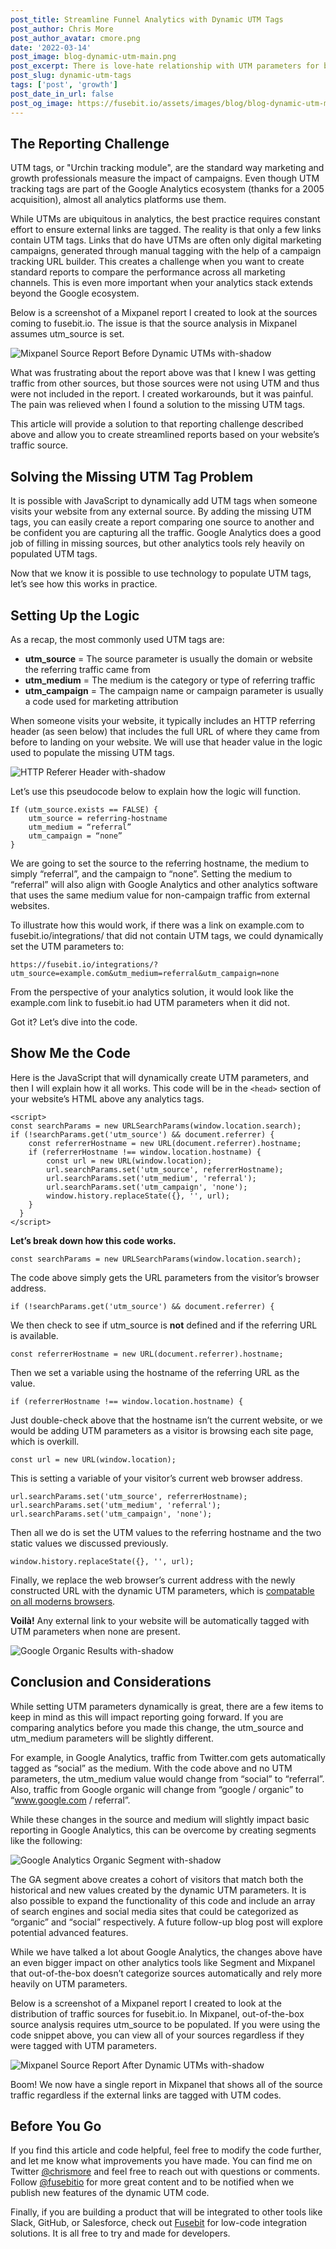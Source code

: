```yaml
---
post_title: Streamline Funnel Analytics with Dynamic UTM Tags
post_author: Chris More
post_author_avatar: cmore.png
date: '2022-03-14'
post_image: blog-dynamic-utm-main.png
post_excerpt: There is love-hate relationship with UTM parameters for both developers and marketers. Let’s explore a solution that will improve both reporting and the collective smiles on your team.
post_slug: dynamic-utm-tags
tags: ['post', 'growth']
post_date_in_url: false
post_og_image: https://fusebit.io/assets/images/blog/blog-dynamic-utm-main.png
---
```


## The Reporting Challenge

UTM tags, or "Urchin tracking module", are the standard way marketing and growth professionals measure the impact of campaigns. Even though UTM tracking tags are part of the Google Analytics ecosystem (thanks for a 2005 acquisition), almost all analytics platforms use them.

While UTMs are ubiquitous in analytics, the best practice requires constant effort to ensure external links are tagged. The reality is that only a few links contain UTM tags. Links that do have UTMs are often only digital marketing campaigns, generated through manual tagging with the help of a campaign tracking URL builder. This creates a challenge when you want to create standard reports to compare the performance across all marketing channels. This is even more important when your analytics stack extends beyond the Google ecosystem.

Below is a screenshot of a Mixpanel report I created to look at the sources coming to fusebit.io. The issue is that the source analysis in Mixpanel assumes utm_source is set.

![Mixpanel Source Report Before Dynamic UTMs with-shadow](blog-dynamic-utm-mixpanel-sources-before.png "Mixpanel Source Report Before Dynamic UTMs")

What was frustrating about the report above was that I knew I was getting traffic from other sources, but those sources were not using UTM and thus were not included in the report. I created workarounds, but it was painful. The pain was relieved when I found a solution to the missing UTM tags.

This article will provide a solution to that reporting challenge described above and allow you to create streamlined reports based on your website’s traffic source.

## Solving the Missing UTM Tag Problem

It is possible with JavaScript to dynamically add UTM tags when someone visits your website from any external source. By adding the missing UTM tags, you can easily create a report comparing one source to another and be confident you are capturing all the traffic. Google Analytics does a good job of filling in missing sources, but other analytics tools rely heavily on populated UTM tags.

Now that we know it is possible to use technology to populate UTM tags, let’s see how this works in practice.

## Setting Up the Logic

As a recap, the most commonly used UTM tags are:

* **utm_source** = The source parameter is usually the domain or website the referring traffic came from
* **utm_medium** = The medium is the category or type of referring traffic
* **utm_campaign** = The campaign name or campaign parameter is usually a code used for marketing attribution

When someone visits your website, it typically includes an HTTP referring header (as seen below) that includes the full URL of where they came from before to landing on your website. We will use that header value in the logic used to populate the missing UTM tags.

![HTTP Referer Header with-shadow](blog-dynamic-utm-headers.png "HTTP Referer Header")

Let’s use this pseudocode below to explain how the logic will function.

```
If (utm_source.exists == FALSE) {
    utm_source = referring-hostname
    utm_medium = “referral”
    utm_campaign = “none”
}
```

We are going to set the source to the referring hostname, the medium to simply “referral”, and the campaign to “none”. Setting the medium to “referral” will also align with Google Analytics and other analytics software that uses the same medium value for non-campaign traffic from external websites.

To illustrate how this would work, if there was a link on example.com to fusebit.io/integrations/ that did not contain UTM tags, we could dynamically set the UTM parameters to:

``https://fusebit.io/integrations/?utm_source=example.com&utm_medium=referral&utm_campaign=none``

From the perspective of your analytics solution, it would look like the example.com link to fusebit.io had UTM parameters when it did not.

Got it? Let’s dive into the code.

## Show Me the Code

Here is the JavaScript that will dynamically create UTM parameters, and then I will explain how it all works. This code will be in the ``<head>`` section of your website’s HTML above any analytics tags.

```
<script>
const searchParams = new URLSearchParams(window.location.search);
if (!searchParams.get('utm_source') && document.referrer) {
    const referrerHostname = new URL(document.referrer).hostname;
    if (referrerHostname !== window.location.hostname) {
        const url = new URL(window.location);
        url.searchParams.set('utm_source', referrerHostname);
        url.searchParams.set('utm_medium', 'referral');
        url.searchParams.set('utm_campaign', 'none');
        window.history.replaceState({}, '', url);
    }
  }
</script>
```

**Let’s break down how this code works.**

``const searchParams = new URLSearchParams(window.location.search);``

The code above simply gets the URL parameters from the visitor’s browser address.

``if (!searchParams.get('utm_source') && document.referrer) {``

We then check to see if utm_source is **not** defined and if the referring URL is available.

``const referrerHostname = new URL(document.referrer).hostname;``

Then we set a variable using the hostname of the referring URL as the value.

``if (referrerHostname !== window.location.hostname) {``

Just double-check above that the hostname isn’t the current website, or we would be adding UTM parameters as a visitor is browsing each site page, which is overkill.

``const url = new URL(window.location);``

This is setting a variable of your visitor’s current web browser address.

``url.searchParams.set('utm_source', referrerHostname); url.searchParams.set('utm_medium', 'referral'); url.searchParams.set('utm_campaign', 'none');``

Then all we do is set the UTM values to the referring hostname and the two static values we discussed previously.

``window.history.replaceState({}, '', url);``

Finally, we replace the web browser’s current address with the newly constructed URL with the dynamic UTM parameters, which is [compatable on all moderns browsers](https://developer.mozilla.org/en-US/docs/Web/API/History/replaceState).

**Voilà!** Any external link to your website will be automatically tagged with UTM parameters when none are present.

![Google Organic Results with-shadow](blog-dynamic-serp-results.png "Google Organic Results")

## Conclusion and Considerations

While setting UTM parameters dynamically is great, there are a few items to keep in mind as this will impact reporting going forward. If you are comparing analytics before you made this change, the utm_source and utm_medium parameters will be slightly different.

For example, in Google Analytics, traffic from Twitter.com gets automatically tagged as “social” as the medium. With the code above and no UTM parameters, the utm_medium value would change from “social” to “referral”.  Also, traffic from Google organic will change from “google / organic” to “www.google.com / referral”.

While these changes in the source and medium will slightly impact basic reporting in Google Analytics, this can be overcome by creating segments like the following:

![Google Analytics Organic Segment with-shadow](blog-dynamic-utm-segment.png "Google Analytics Organic Segment")

The GA segment above creates a cohort of visitors that match both the historical and new values created by the dynamic UTM parameters. It is also possible to expand the functionality of this code and include an array of search engines and social media sites that could be categorized as “organic” and “social” respectively. A future follow-up blog post will explore potential advanced features.

While we have talked a lot about Google Analytics, the changes above have an even bigger impact on other analytics tools like Segment and Mixpanel that out-of-the-box doesn’t categorize sources automatically and rely more heavily on UTM parameters.

Below is a screenshot of a Mixpanel report I created to look at the distribution of traffic sources for fusebit.io. In Mixpanel, out-of-the-box source analysis requires utm_source to be populated. If you were using the code snippet above, you can view all of your sources regardless if they were tagged with UTM parameters.

![Mixpanel Source Report After Dynamic UTMs with-shadow](blog-dynamic-utm-mixpanel-sources-after.png "Mixpanel Source Report After Dynamic UTMs")

Boom! We now have a single report in Mixpanel that shows all of the source traffic regardless if the external links are tagged with UTM codes.

## Before You Go

If you find this article and code helpful, feel free to modify the code further, and let me know what improvements you have made. You can find me on Twitter [@chrismore](https://twitter.com/chrismore) and feel free to reach out with questions or comments. Follow [@fusebitio](https://twitter.com/fusebitio) for more great content and to be notified when we publish new features of the dynamic UTM code.

Finally, if you are building a product that will be integrated to other tools like Slack, GitHub, or Salesforce, check out [Fusebit](https://fusebit.io/) for low-code integration solutions. It is all free to try and made for developers.
